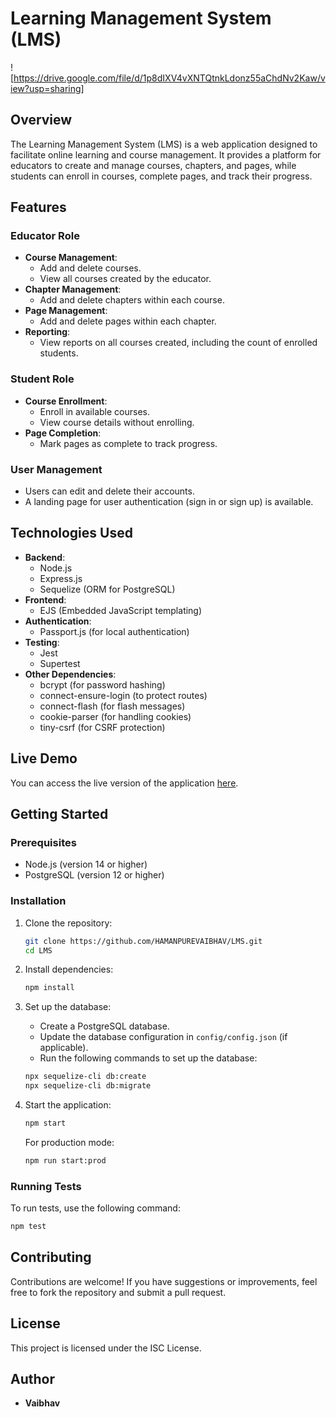 # Learning Management System (LMS)
![https://drive.google.com/file/d/1p8dIXV4vXNTQtnkLdonz55aChdNv2Kaw/view?usp=sharing]
## Overview

The Learning Management System (LMS) is a web application designed to facilitate online learning and course management. It provides a platform for educators to create and manage courses, chapters, and pages, while students can enroll in courses, complete pages, and track their progress.

## Features

### Educator Role
- **Course Management**: 
  - Add and delete courses.
  - View all courses created by the educator.
- **Chapter Management**: 
  - Add and delete chapters within each course.
- **Page Management**: 
  - Add and delete pages within each chapter.
- **Reporting**: 
  - View reports on all courses created, including the count of enrolled students.

### Student Role
- **Course Enrollment**: 
  - Enroll in available courses.
  - View course details without enrolling.
- **Page Completion**: 
  - Mark pages as complete to track progress.

### User Management
- Users can edit and delete their accounts.
- A landing page for user authentication (sign in or sign up) is available.

## Technologies Used

- **Backend**: 
  - Node.js
  - Express.js
  - Sequelize (ORM for PostgreSQL)
- **Frontend**: 
  - EJS (Embedded JavaScript templating)
- **Authentication**: 
  - Passport.js (for local authentication)
- **Testing**: 
  - Jest
  - Supertest
- **Other Dependencies**: 
  - bcrypt (for password hashing)
  - connect-ensure-login (to protect routes)
  - connect-flash (for flash messages)
  - cookie-parser (for handling cookies)
  - tiny-csrf (for CSRF protection)

## Live Demo

You can access the live version of the application [here](https://lms-4um5.onrender.com).

## Getting Started

### Prerequisites

- Node.js (version 14 or higher)
- PostgreSQL (version 12 or higher)

### Installation

1. Clone the repository:

   ```bash
   git clone https://github.com/HAMANPUREVAIBHAV/LMS.git
   cd LMS

2. Install dependencies:

   ```bash
   npm install
   ```

3. Set up the database:

   - Create a PostgreSQL database.
   - Update the database configuration in `config/config.json` (if applicable).
   - Run the following commands to set up the database:

   ```bash
   npx sequelize-cli db:create
   npx sequelize-cli db:migrate
   ```

4. Start the application:

   ```bash
   npm start
   ```

   For production mode:

   ```bash
   npm run start:prod
   ```

### Running Tests

To run tests, use the following command:

```bash
npm test
```

## Contributing

Contributions are welcome! If you have suggestions or improvements, feel free to fork the repository and submit a pull request.

## License

This project is licensed under the ISC License.

## Author

- **Vaibhav**
